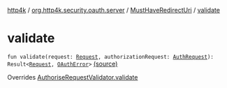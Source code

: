 [http4k](../../index.md) / [org.http4k.security.oauth.server](../index.md) / [MustHaveRedirectUri](index.md) / [validate](./validate.md)

# validate

`fun validate(request: `[`Request`](../../org.http4k.core/-request/index.md)`, authorizationRequest: `[`AuthRequest`](../-auth-request/index.md)`): Result<`[`Request`](../../org.http4k.core/-request/index.md)`, `[`OAuthError`](../-o-auth-error/index.md)`>` [(source)](https://github.com/http4k/http4k/blob/master/http4k-security-oauth/src/main/kotlin/org/http4k/security/oauth/server/AuthoriseRequestValidator.kt#L18)

Overrides [AuthoriseRequestValidator.validate](../-authorise-request-validator/validate.md)

